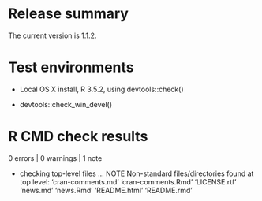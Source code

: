 Release summary
===============

The current version is 1.1.2.

Test environments
=================

-   Local OS X install, R 3.5.2, using devtools::check()

-   devtools::check\_win\_devel()

R CMD check results
===================

0 errors | 0 warnings | 1 note

-   checking top-level files ... NOTE Non-standard files/directories found at top level: ‘cran-comments.md’ ‘cran-comments.Rmd’ ‘LICENSE.rtf’ ‘news.md’ ‘news.Rmd’ ‘README.html’ ‘README.rmd’
